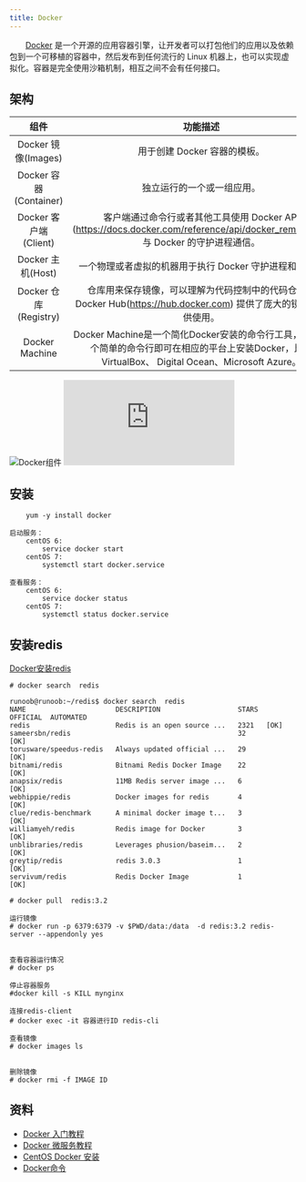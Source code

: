 ```yaml
---
title: Docker
---
```


　　[Docker](https://baike.baidu.com/item/Docker) 是一个开源的应用容器引擎，让开发者可以打包他们的应用以及依赖包到一个可移植的容器中，然后发布到任何流行的 Linux 机器上，也可以实现虚拟化。容器是完全使用沙箱机制，相互之间不会有任何接口。


## 架构

|     组件	|   功能描述  | 
| :--------: | :--------:|
| Docker 镜像(Images)	   |   用于创建 Docker 容器的模板。 |
| Docker 容器(Container)	   |   独立运行的一个或一组应用。 |
| Docker 客户端(Client)	   |   客户端通过命令行或者其他工具使用 Docker API (https://docs.docker.com/reference/api/docker_remote_api) 与 Docker 的守护进程通信。 |
| Docker 主机(Host)	   |   一个物理或者虚拟的机器用于执行 Docker 守护进程和容器。 |
| Docker 仓库(Registry)	   |   仓库用来保存镜像，可以理解为代码控制中的代码仓库。<br/>Docker Hub(https://hub.docker.com) 提供了庞大的镜像集合供使用。 |
| Docker Machine	   |   Docker Machine是一个简化Docker安装的命令行工具，通过一个简单的命令行即可在相应的平台上安装Docker，比如VirtualBox、 Digital Ocean、Microsoft Azure。 |


![Docker组件](http://www.runoob.com/wp-content/uploads/2016/04/576507-docker1.png)
![Docker命令](http://www.runoob.com/docker/docker-command-manual.html)

## 安装

```
	yum -y install docker

启动服务：
	centOS 6: 
		service docker start
	centOS 7:
		systemctl start docker.service

查看服务：
	centOS 6: 
		service docker status
	centOS 7:
		systemctl status docker.service

```

## 安装redis

[Docker安装redis](http://www.runoob.com/docker/docker-install-redis.html)

```
# docker search  redis

runoob@runoob:~/redis$ docker search  redis
NAME                      DESCRIPTION                   STARS  OFFICIAL  AUTOMATED
redis                     Redis is an open source ...   2321   [OK]       
sameersbn/redis                                         32                   [OK]
torusware/speedus-redis   Always updated official ...   29             [OK]
bitnami/redis             Bitnami Redis Docker Image    22                   [OK]
anapsix/redis             11MB Redis server image ...   6                    [OK]
webhippie/redis           Docker images for redis       4                    [OK]
clue/redis-benchmark      A minimal docker image t...   3                    [OK]
williamyeh/redis          Redis image for Docker        3                    [OK]
unblibraries/redis        Leverages phusion/baseim...   2                    [OK]
greytip/redis             redis 3.0.3                   1                    [OK]
servivum/redis            Redis Docker Image            1                    [OK]

# docker pull  redis:3.2

运行镜像
# docker run -p 6379:6379 -v $PWD/data:/data  -d redis:3.2 redis-server --appendonly yes


查看容器运行情况
# docker ps

停止容器服务
#docker kill -s KILL mynginx

连接redis-client
# docker exec -it 容器进行ID redis-cli

查看镜像
# docker images ls


删除镜像
# docker rmi -f IMAGE ID

```

## 资料

- [Docker 入门教程](http://www.ruanyifeng.com/blog/2018/02/docker-tutorial.html)
- [Docker 微服务教程](http://www.ruanyifeng.com/blog/2018/02/docker-wordpress-tutorial.html)
- [CentOS Docker 安装](http://www.runoob.com/docker/centos-docker-install.html)
- [Docker命令](http://www.runoob.com/docker/docker-command-manual.html)

